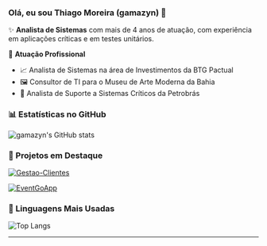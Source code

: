 ### Olá, eu sou Thiago Moreira (gamazyn) 👋

✨ **Analista de Sistemas** com mais de 4 anos de atuação, com experiência em aplicações críticas e em testes unitários.

🏢 **Atuação Profissional**
- 📈 Analista de Sistemas na área de Investimentos da BTG Pactual
- 🖼️ Consultor de TI para o Museu de Arte Moderna da Bahia
- 👷 Analista de Suporte a Sistemas Críticos da Petrobrás

### 📊 Estatísticas no GitHub

![gamazyn's GitHub stats](https://github-readme-stats.vercel.app/api?username=gamazyn&show_icons=true&theme=dracula)

### 📌 Projetos em Destaque

[![Gestao-Clientes](https://github-readme-stats.vercel.app/api/pin/?username=gamazyn&repo=Gestao-Clientes)](https://github.com/gamazyn/Gestao-Clientes)

[![EventGoApp](https://github-readme-stats.vercel.app/api/pin/?username=gamazyn&repo=EventGoApp)](https://github.com/gamazyn/EventGoApp)

### 🚀 Linguagens Mais Usadas

![Top Langs](https://github-readme-stats.vercel.app/api/top-langs/?username=gamazyn&layout=compact)
****
